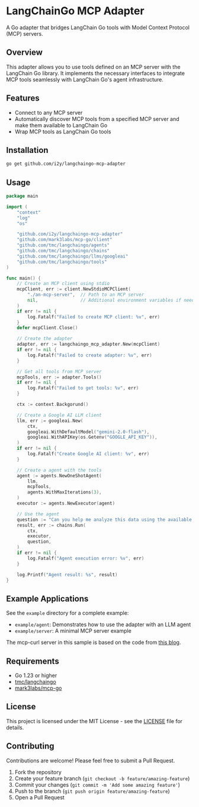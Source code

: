 # LangChainGo MCP Adapter

A Go adapter that bridges LangChain Go tools with Model Context Protocol (MCP) servers.

## Overview

This adapter allows you to use tools defined on an MCP server with the LangChain Go library. It implements the necessary interfaces to integrate MCP tools seamlessly with LangChain Go's agent infrastructure.

## Features

- Connect to any MCP server
- Automatically discover MCP tools from a specified MCP server and make them available to LangChain Go
- Wrap MCP tools as LangChain Go tools

## Installation

```bash
go get github.com/i2y/langchaingo-mcp-adapter
```

## Usage

```go
package main

import (
    "context"
    "log"
    "os"

    "github.com/i2y/langchaingo-mcp-adapter"
    "github.com/mark3labs/mcp-go/client"
    "github.com/tmc/langchaingo/agents"
    "github.com/tmc/langchaingo/chains"
    "github.com/tmc/langchaingo/llms/googleai"
    "github.com/tmc/langchaingo/tools"
)

func main() {
    // Create an MCP client using stdio
    mcpClient, err := client.NewStdioMCPClient(
        "./an-mcp-server",  // Path to an MCP server
        nil,                // Additional environment variables if needed
    )
    if err != nil {
        log.Fatalf("Failed to create MCP client: %v", err)
    }
    defer mcpClient.Close()

    // Create the adapter
    adapter, err := langchaingo_mcp_adapter.New(mcpClient)
    if err != nil {
        log.Fatalf("Failed to create adapter: %v", err)
    }

    // Get all tools from MCP server
    mcpTools, err := adapter.Tools()
    if err != nil {
        log.Fatalf("Failed to get tools: %v", err)
    }

    ctx := context.Backgorund()

    // Create a Google AI LLM client
    llm, err := googleai.New(
        ctx,
        googleai.WithDefaultModel("gemini-2.0-flash"),
        googleai.WithAPIKey(os.Getenv("GOOGLE_API_KEY")),
    )
    if err != nil {
        log.Fatalf("Create Google AI client: %v", err)
    }

    // Create a agent with the tools
    agent := agents.NewOneShotAgent(
        llm,
        mcpTools,
        agents.WithMaxIterations(3),
    )
    executor := agents.NewExecutor(agent)

    // Use the agent
    question := "Can you help me analyze this data using the available tools?"
    result, err := chains.Run(
        ctx,
        executor,
        question,
    )
    if err != nil {
        log.Fatalf("Agent execution error: %v", err)
    }

    log.Printf("Agent result: %s", result)
}
```

## Example Applications

See the `example` directory for a complete example:

- `example/agent`: Demonstrates how to use the adapter with an LLM agent
- `example/server`: A minimal MCP server example

The mcp-curl server in this sample is based on the code from [this blog](https://k33g.hashnode.dev/creating-an-mcp-server-in-go-and-serving-it-with-docker).

## Requirements

- Go 1.23 or higher
- [tmc/langchaingo](https://github.com/tmc/langchaingo)
- [mark3labs/mcp-go](https://github.com/mark3labs/mcp-go)

## License

This project is licensed under the MIT License - see the [LICENSE](./LICENSE) file for details.

## Contributing

Contributions are welcome! Please feel free to submit a Pull Request.

1. Fork the repository
2. Create your feature branch (`git checkout -b feature/amazing-feature`)
3. Commit your changes (`git commit -m 'Add some amazing feature'`)
4. Push to the branch (`git push origin feature/amazing-feature`)
5. Open a Pull Request
